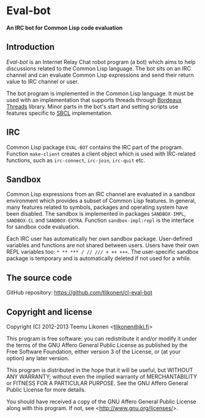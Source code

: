 Eval-bot
========

**An IRC bot for Common Lisp code evaluation**


Introduction
------------

_Eval-bot_ is an Internet Relay Chat robot program (a bot) which aims to
help discussions related to the Common Lisp language. The bot sits on an
IRC channel and can evaluate Common Lisp expressions and send their
return value to IRC channel or user.

The bot program is implemented in the Common Lisp language. It must be
used with an implementation that supports threads through
[Bordeaux Threads][BT] library. Minor parts in the bot's start and
setting scripts use features specific to [SBCL][] implementation.

[BT]:   http://common-lisp.net/project/bordeaux-threads/
[SBCL]: http://www.sbcl.org/


IRC
---

Common Lisp package `EVAL-BOT` contains the IRC part of the program.
Function `make-client` creates a client object which is used with
IRC-related functions, such as `irc-connect`, `irc-join`, `irc-quit`
etc.


Sandbox
-------

Common Lisp expressions from an IRC channel are evaluated in a sandbox
environment which provides a subset of Common Lisp features. In general,
many features related to symbols, packages and operating system have
been disabled. The sandbox is implemented in packages `SANDBOX-IMPL`,
`SANDBOX-CL` and `SANDBOX-EXTRA`. Function `sandbox-impl:repl` is the
interface for sandbox code evaluation.

Each IRC user has automatically her own sandbox package. User-defined
variables and functions are not shared between users. Users have their
own REPL variables too: `* ** *** / // /// + ++ +++`. The user-specific
sandbox package is temporary and is automatically deleted if not used
for a while.


The source code
---------------

GitHub repository: <https://github.com/tlikonen/cl-eval-bot>


Copyright and license
---------------------

Copyright (C) 2012-2013 Teemu Likonen <<tlikonen@iki.fi>>

This program is free software: you can redistribute it and/or modify it
under the terms of the GNU Affero General Public License as published by
the Free Software Foundation, either version 3 of the License, or (at
your option) any later version.

This program is distributed in the hope that it will be useful, but
WITHOUT ANY WARRANTY; without even the implied warranty of
MERCHANTABILITY or FITNESS FOR A PARTICULAR PURPOSE. See the GNU Affero
General Public License for more details.

You should have received a copy of the GNU Affero General Public License
along with this program. If not, see <<http://www.gnu.org/licenses/>>.
